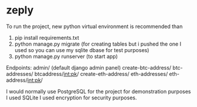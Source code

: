 # zeply
To run the project, new python virtual environment is recommended than
1. pip install requirements.txt
2. python manage.py migrate (for creating tables but i pushed the one I used so you can use my sqlite dbase for test purposes)
3. python manage.py runserver (to start app)

Endpoints:
admin/    (default django admin panel)
create-btc-address/
btc-addresses/
btcaddress/<int:pk>/
create-eth-address/
eth-addresses/
eth-address/<int:pk>/

I would normally use PostgreSQL for the project for demonstration purposes I used SQLite
I used encryption for security purposes.
